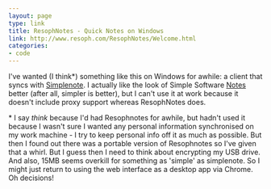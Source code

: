 ```yaml
---
layout: page
type: link
title: ResophNotes - Quick Notes on Windows
link: http://www.resoph.com/ResophNotes/Welcome.html
categories: 
- code
---
```

I've wanted (I think*) something like this on Windows for awhile: a client that syncs with [Simplenote](http://simplenoteapp.com/). I actually like the look of Simple Software [Notes](http://ufridman.org/notes.html) better (after all, simpler is better), but I can't use it at work because it doesn't include proxy support whereas ResophNotes does.

\* I say _think_ because I'd had Resophnotes for awhile, but hadn't used it because I wasn't sure I wanted any personal information synchronised on my work machine - I try to keep personal info off it as much as possible. But then I found out there was a portable version of Resophnotes so I've given that a whirl. But I guess then I need to think about encrypting my USB drive. And also, 15MB seems overkill for something as 'simple' as simplenote. So I might just return to using the web interface as a desktop app via Chrome. Oh decisions!